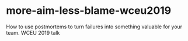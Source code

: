 # more-aim-less-blame-wceu2019
How to use postmortems to turn failures into something valuable for your team. WCEU 2019 talk
